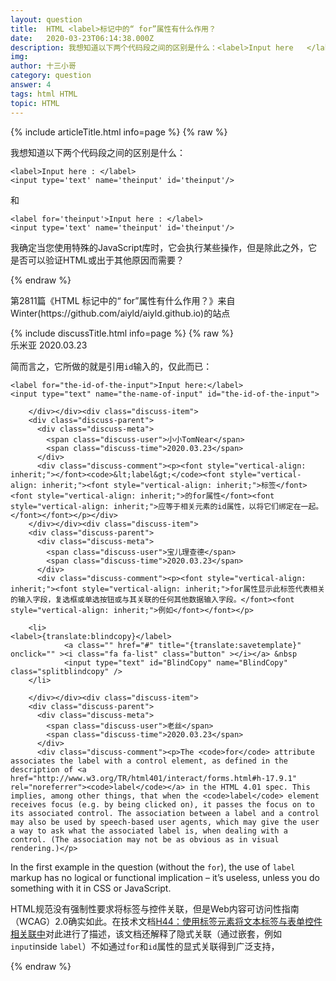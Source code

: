 ```yaml
---
layout: question
title:  HTML <label>标记中的“ for”属性有什么作用？
date:   2020-03-23T06:14:38.000Z
description: 我想知道以下两个代码段之间的区别是什么：<label>Input here   </label><input type='text' name='t...
img: 
author: 十三小哥
category: question
answer: 4
tags: html HTML
topic: HTML
---
```

<div class="article-root">
  <div class="article">
    {% include articleTitle.html info=page %}
    {% raw %}
    <div class="article-content"><p><font style="vertical-align: inherit;"><font style="vertical-align: inherit;">我想知道以下两个代码段之间的区别是什么：</font></font></p>

<pre><code>&lt;label&gt;Input here : &lt;/label&gt;<font></font>
&lt;input type='text' name='theinput' id='theinput'/&gt;<font></font>
</code></pre>

<p><font style="vertical-align: inherit;"><font style="vertical-align: inherit;">和</font></font></p>

<pre><code>&lt;label for='theinput'&gt;Input here : &lt;/label&gt;<font></font>
&lt;input type='text' name='theinput' id='theinput'/&gt;<font></font>
</code></pre>

<p><font style="vertical-align: inherit;"><font style="vertical-align: inherit;">我确定当您使用特殊的JavaScript库时，它会执行某些操作，但是除此之外，它是否可以验证HTML或出于其他原因而需要？</font></font></p></div>
    {% endraw %}
  </div>
  <p class="winter_mark">第2811篇《HTML <label>标记中的“ for”属性有什么作用？》来自Winter(https://github.com/aiyld/aiyld.github.io)的站点</p>
  <div class="discuss-wrapper">
    {% include discussTitle.html info=page %}
    {% raw %}
    <div class="discuss-item">
        <div class="discuss-parent">
          <div class="discuss-meta">
            <span class="discuss-user">乐米亚</span>
            <span class="discuss-time">2020.03.23</span>
          </div>
          <div class="discuss-comment"><p><font style="vertical-align: inherit;"><font style="vertical-align: inherit;">简而言之，它所做的就是引用</font></font><code>id</code><font style="vertical-align: inherit;"><font style="vertical-align: inherit;">输入的，仅此</font><font style="vertical-align: inherit;">而已</font><font style="vertical-align: inherit;">：</font></font></p>

<pre><code>&lt;label for="the-id-of-the-input"&gt;Input here:&lt;/label&gt;<font></font>
&lt;input type="text" name="the-name-of-input" id="the-id-of-the-input"&gt;<font></font>
</code></pre></div>
        </div></div><div class="discuss-item">
        <div class="discuss-parent">
          <div class="discuss-meta">
            <span class="discuss-user">小小TomNear</span>
            <span class="discuss-time">2020.03.23</span>
          </div>
          <div class="discuss-comment"><p><font style="vertical-align: inherit;"></font><code>&lt;label&gt;</code><font style="vertical-align: inherit;"><font style="vertical-align: inherit;">标签</font><font style="vertical-align: inherit;">的for属性</font><font style="vertical-align: inherit;">应等于相关元素的id属性，以将它们绑定在一起。</font></font></p></div>
        </div></div><div class="discuss-item">
        <div class="discuss-parent">
          <div class="discuss-meta">
            <span class="discuss-user">宝儿理查德</span>
            <span class="discuss-time">2020.03.23</span>
          </div>
          <div class="discuss-comment"><p><font style="vertical-align: inherit;"><font style="vertical-align: inherit;">for属性显示此标签代表相关的输入字段，复选框或单选按钮或与其关联的任何其他数据输入字段。</font><font style="vertical-align: inherit;">例如</font></font></p>

<pre><code>    &lt;li&gt;<font></font>
&lt;label&gt;{translate:blindcopy}&lt;/label&gt;<font></font>
            &lt;a class="" href="#" title="{translate:savetemplate}" onclick="" &gt;&lt;i class="fa fa-list" class="button" &gt;&lt;/i&gt;&lt;/a&gt; &amp;nbsp <font></font>
            &lt;input type="text" id="BlindCopy" name="BlindCopy" class="splitblindcopy" /&gt;<font></font>
    &lt;/li&gt;<font></font>
</code></pre></div>
        </div></div><div class="discuss-item">
        <div class="discuss-parent">
          <div class="discuss-meta">
            <span class="discuss-user">老丝</span>
            <span class="discuss-time">2020.03.23</span>
          </div>
          <div class="discuss-comment"><p>The <code>for</code> attribute associates the label with a control element, as defined in the description of <a href="http://www.w3.org/TR/html401/interact/forms.html#h-17.9.1" rel="noreferrer"><code>label</code></a> in the HTML 4.01 spec. This implies, among other things, that when the <code>label</code> element receives focus (e.g. by being clicked on), it passes the focus on to its associated control. The association between a label and a control may also be used by speech-based user agents, which may give the user a way to ask what the associated label is, when dealing with a control. (The association may not be as obvious as in visual rendering.)</p>

<p>In the first example in the question (without the <code>for</code>), the use of <code>label</code> markup has no logical or functional implication – it’s useless, unless you do something with it in CSS or JavaScript.</p>

<p><font style="vertical-align: inherit;"><font style="vertical-align: inherit;">HTML规范没有强制性要求将标签与控件关联，但是Web内容可访问性指南（WCAG）2.0确实如此。</font><font style="vertical-align: inherit;">在技​​术文档</font></font><a href="http://www.w3.org/TR/2012/NOTE-WCAG20-TECHS-20120103/H44" rel="noreferrer"><font style="vertical-align: inherit;"><font style="vertical-align: inherit;">H44：使用标签元素将文本标签与表单控件相关联中</font></font></a><font style="vertical-align: inherit;"><font style="vertical-align: inherit;">对此进行了描述，该文档</font><font style="vertical-align: inherit;">还解释了隐式关联（通过嵌套，例如</font></font><code>input</code><font style="vertical-align: inherit;"><font style="vertical-align: inherit;">inside </font></font><code>label</code><font style="vertical-align: inherit;"><font style="vertical-align: inherit;">）不如通过</font></font><code>for</code><font style="vertical-align: inherit;"><font style="vertical-align: inherit;">和</font></font><code>id</code><font style="vertical-align: inherit;"><font style="vertical-align: inherit;">属性</font><font style="vertical-align: inherit;">的显式关联得到广泛支持</font><font style="vertical-align: inherit;">，</font></font></p></div>
        </div></div>
    {% endraw %}
  </div>
<div>
